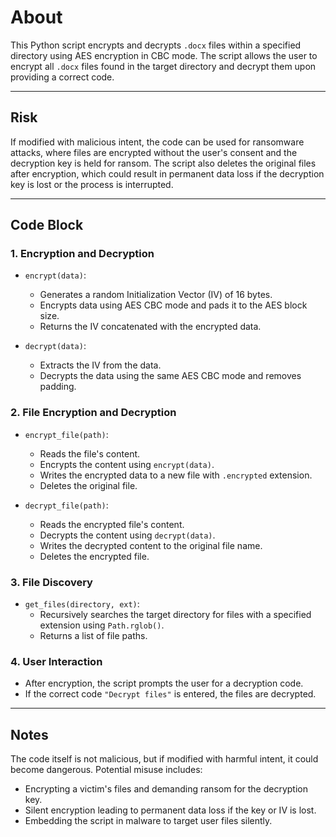 # About
This Python script encrypts and decrypts `.docx` files within a specified directory using AES encryption in CBC mode. The script allows the user to encrypt all `.docx` files found in the target directory and decrypt them upon providing a correct code.

---

## Risk
If modified with malicious intent, the code can be used for ransomware attacks, where files are encrypted without the user's consent and the decryption key is held for ransom. The script also deletes the original files after encryption, which could result in permanent data loss if the decryption key is lost or the process is interrupted.

---

## Code Block
### 1. **Encryption and Decryption**
- `encrypt(data)`:  
   - Generates a random Initialization Vector (IV) of 16 bytes.  
   - Encrypts data using AES CBC mode and pads it to the AES block size.  
   - Returns the IV concatenated with the encrypted data.  

- `decrypt(data)`:  
   - Extracts the IV from the data.  
   - Decrypts the data using the same AES CBC mode and removes padding.  

### 2. **File Encryption and Decryption**
- `encrypt_file(path)`:  
   - Reads the file's content.  
   - Encrypts the content using `encrypt(data)`.  
   - Writes the encrypted data to a new file with `.encrypted` extension.  
   - Deletes the original file.  

- `decrypt_file(path)`:  
   - Reads the encrypted file's content.  
   - Decrypts the content using `decrypt(data)`.  
   - Writes the decrypted content to the original file name.  
   - Deletes the encrypted file.  

### 3. **File Discovery**
- `get_files(directory, ext)`:  
   - Recursively searches the target directory for files with a specified extension using `Path.rglob()`.  
   - Returns a list of file paths.  

### 4. **User Interaction**
- After encryption, the script prompts the user for a decryption code.  
- If the correct code `"Decrypt files"` is entered, the files are decrypted.  

---

## Notes
The code itself is not malicious, but if modified with harmful intent, it could become dangerous. Potential misuse includes:
  - Encrypting a victim's files and demanding ransom for the decryption key.  
  - Silent encryption leading to permanent data loss if the key or IV is lost.  
  - Embedding the script in malware to target user files silently.  
